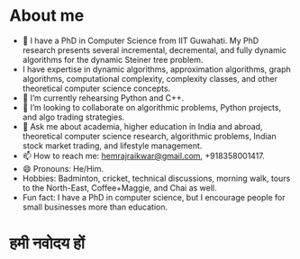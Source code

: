 # About me

<!--
**HemrajRaikwar/HemrajRaikwar** is a ✨ _special_ ✨ repository because its `README.md` (this file) appears on your GitHub profile.
Here are some ideas to get you started:

-->

- 🔭 I have a PhD in Computer Science from IIT Guwahati. My PhD research presents several incremental, decremental, and fully dynamic algorithms for the dynamic Steiner tree problem.
- I have expertise in dynamic algorithms, approximation algorithms, graph algorithms, computational complexity, complexity classes, and other theoretical computer science concepts.
- 🌱 I’m currently rehearsing Python and C++.
- 👯 I’m looking to collaborate on algorithmic problems, Python projects, and algo trading strategies.
- 💬 Ask me about academia, higher education in India and abroad, theoretical computer science research, algorithmic problems, Indian stock market trading, and lifestyle management. 
- 📫 How to reach me: hemrajraikwar@gmail.com, +918358001417.
- 😄 Pronouns: He/Him.
- Hobbies: Badminton, cricket, technical discussions, morning walk, tours to the North-East, Coffee+Maggie, and Chai as well.
- Fun fact: I have a PhD in computer science, but I encourage people for small businesses more than education.


<!--
- 🤔 I’m looking for help with ...
- ⚡  ...

-->
# हमी नवोदय हों
